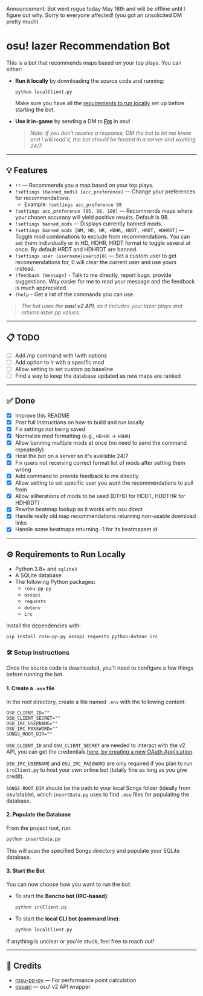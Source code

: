 Announcement: Bot went rogue today May 18th and will be offline until I figure out why. Sorry to everyone affected! (you got an unsolicited DM pretty much)

# osu! lazer Recommendation Bot

This is a bot that recommends maps based on your top plays. You can either:

- **Run it locally** by downloading the source code and running:

    ```
    python localClient.py
    ```

    Make sure you have all the [requirements to run locally](https://github.com/Frc-dev/FrcBot/tree/master?tab=readme-ov-file#%EF%B8%8F-requirements-to-run-locally) set up before starting the bot.

- **Use it in-game** by sending a DM to [**Frc**](https://osu.ppy.sh/users/4638940) in osu!  
  > _Note: If you don't receive a response, DM the bot to let me know and I will read it, the bot should be hosted in a server and working 24/7._

---

## 💡 Features

- `!r` — Recommends you a map based on your top plays.
- `!settings [banned_mods] [acc_preference]` — Change your preferences for recommendations.
  - Example: `!settings acc_preference 98`
- `!settings acc_preference [95, 98, 100]` — Recommends maps where your chosen accuracy will yield positive results. Default is 98.
- `!settings banned_mods` — Displays currently banned mods.
- `!settings banned_mods [NM, HD, HR, HDHR, HDDT, HRDT, HDHRDT]` — Toggle mod combinations to exclude from recommendations. You can set them individually or in HD, HDHR, HRDT format to toggle several at once. By default HRDT and HDHRDT are banned.
- `!settings user [username|userid|0]` — Set a custom user to get recommendations for, 0 will clear the current user and use yours instead.
- `!feedback [message]` - Talk to me directly, report bugs, provide suggestions. Way easier for me to read your message and the feedback is much appreciated.
- `!help` - Get a list of the commands you can use.

> _The bot uses the **osu! v2 API**, so it includes your lazer plays and returns lazer pp values._

---

## 📋 TODO

- [ ] Add /np command with !with options
- [ ] Add option to !r with a specific mod
- [ ] Allow setting to set custom pp baseline
- [ ] Find a way to keep the database updated as new maps are ranked

---

## ✅ Done

- [x] Improve this README
- [x] Post full instructions on how to build and run locally
- [x] Fix settings not being saved
- [x] Normalize mod formatting (e.g., `HD+HR` → `HDHR`)
- [x] Allow banning multiple mods at once (no need to send the command repeatedly)
- [x] Host the bot on a server so it's available 24/7
- [x] Fix users not receiving correct format list of mods after setting them wrong
- [x] Add command to provide feedback to me directly
- [x] Allow setting to set specific user you want the recommendations to pull from
- [x] Allow alliterations of mods to be used (DTHD for HDDT, HDDTHR for HDHRDT)
- [x] Rewrite beatmap lookup so it works with osu direct
- [x] Handle really old map recommendations returning non-usable download links
- [x] Handle some beatmaps returning -1 for its beatmapset id

---

## ⚙️ Requirements to Run Locally

- Python 3.8+ and `sqlite3`
- A SQLite database
- The following Python packages:
  - `rosu-pp-py`
  - `ossapi`
  - `requests`
  - `dotenv`
  - `irc`

Install the dependencies with:

```bash
pip install rosu-pp-py ossapi requests python-dotenv irc
```
### 🛠️ Setup Instructions

Once the source code is downloaded, you'll need to configure a few things before running the bot.

#### 1. Create a `.env` file

In the root directory, create a file named `.env` with the following content:

```env
OSU_CLIENT_ID=""
OSU_CLIENT_SECRET=""
OSU_IRC_USERNAME=""
OSU_IRC_PASSWORD=""
SONGS_ROOT_DIR=""
```

`OSU_CLIENT_ID` and `OSU_CLIENT_SECRET` are needed to interact with the v2 API, you can get the credentials [here, by creating a new OAuth Application](https://osu.ppy.sh/home/account/edit).

`OSU_IRC_USERNAME` and `OSU_IRC_PASSWORD` are only required if you plan to run `ircClient.py` to host your own online bot (totally fine as long as you give credit).

`SONGS_ROOT_DIR` should be the path to your local Songs folder (ideally from osu!stable), which `insertData.py` uses to find `.osu` files for populating the database.

#### 2. Populate the Database

From the project root, run:

```bash
python insertData.py
```

This will scan the specified Songs directory and populate your SQLite database.


#### 3. Start the Bot

You can now choose how you want to run the bot:

- To start the **Bancho bot (IRC-based)**:

  ```bash
  python ircClient.py
  ```

- To start the **local CLI bot (command line)**:

  ```bash
  python localClient.py
  ```
  
If anything is unclear or you're stuck, feel free to reach out!

---

## 🧠 Credits

- [rosu-pp-py](https://github.com/4nykey/rosu-pp-py) — For performance point calculation
- [ossapi](https://github.com/ppy/ossapi) — osu! v2 API wrapper
